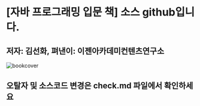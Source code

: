 # [자바 프로그래밍 입문 책] 소스 github입니다.

## 저자: 김선화, 펴낸이: 이젠아카데미컨텐츠연구소

![bookcover](https://github.com/user-attachments/assets/4e95e03c-aedd-40bc-a4bf-8b0eadc5bc4b)

## 오탈자 및 소스코드 변경은 check.md 파일에서 확인하세요
